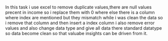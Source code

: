 In this task i use excel to remove duplicate values,there are null values precent in income so i replace them with 0 where else there is a column where index  are mentioned but they mismatch while i was clean the data so i remove that column and then insert a index column i also remove error values and also change data type and give all data there standard datatype so data become clean so that valuabe insights can be driven from it. 

